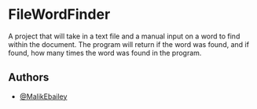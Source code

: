 # FileWordFinder

A project that will take in a text file and a manual input on a word to find within the document. The program will return if the word was found, and if found, how many times the word was found in the program.

## Authors

- [@MalikEbailey](https://github.com/MalikEBailey)
